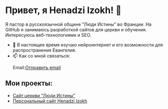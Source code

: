 # Привет, я Henadzi Izokh! 👋

Я пастор в русскоязычной общине "Люди Истины" во Франции. На GitHub я занимаюсь разработкой сайтов для церкви и обучения. Интересуюсь веб-технологиями и SEO.

- 🌱 В настоящее время изучаю нейроинтернет и его возможности для распространения Евангелия.
- 📫 Как со мной связаться:<p>Email:[Отправить email](mailto:genaizokh@gmail.com)







## Мои проекты:
- [Сайт церкви "Люди Истины"](https://henadzi2024.github.io/tserkov-ludi-istiny)
- [Персональный сайт Henadzi Izokh](https://henadzi2024.github.io/Henadzi-Izokh)

<!---
Henadzi2024/Henadzi2024 is a ✨ special ✨ repository because its `README.md` (this file) appears on your GitHub profile.
You can click the Preview link to take a look at your changes.
--->

